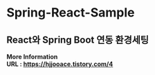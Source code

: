 # Spring-React-Sample

## React와 Spring Boot 연동 환경세팅


<b>More Information<br>
URL : https://hjjooace.tistory.com/4<br>
